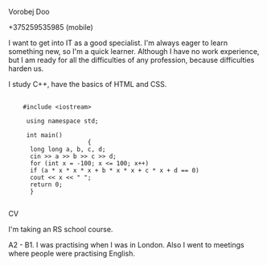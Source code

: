   <p>Vorobej Doo</p> 
  
  <p>+375259535985 (mobile)</p>
  
  <p>I want to get into IT as a good specialist. I'm always eager to learn something new, so I'm a quick learner. Although I have no work experience, but I am ready for all the difficulties of any profession, because difficulties harden us.</p>
  
  <p>I study C++, have the basics of HTML and CSS.</p>
  
<pre>
  <code>
    #include <span>&lt;iostream&gt;</span>

     using namespace std;
                                 
     int main()
                      {
      long long a, b, c, d;
      cin >> a >> b >> c >> d;
      for (int x = -100; x &lt;&equals; 100; x++)
      if (a * x * x * x + b * x * x + c * x + d == 0)
      cout &lt;&lt; x &lt;&lt; " ";
      return 0;
      }
  </code>
</pre>

  CV
  
  I'm taking an RS school course.
  
  A2 - B1. I was practising when I was in London. Also I went to meetings where people were practising English.
